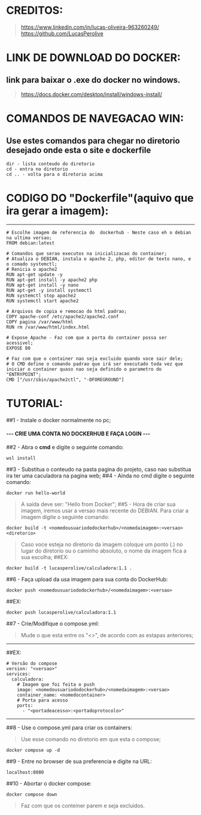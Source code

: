 # CREDITOS:
> https://www.linkedin.com/in/lucas-oliveira-963260249/ <br>
> https://github.com/LucasPerolive


# LINK DE DOWNLOAD DO DOCKER:
## link para baixar o .exe do docker no windows.
> https://docs.docker.com/desktop/install/windows-install/



# COMANDOS DE NAVEGACAO WIN:
## Use estes comandos para chegar no diretorio desejado onde esta o site e dockerfile

```
dir - lista conteudo do diretorio
cd - entra no diretorio
cd .. - volta para o diretorio acima
```


# CODIGO DO "Dockerfile"(aquivo que ira gerar a imagem):
<hr>

```
# Escolhe imagem de referencia do  dockerhub - Neste caso eh o debian na ultima versao;
FROM debian:latest

# Comandos que serao executos na inicializacao do container;
# Atualiza o DEBIAN, instala o apache 2, php, editor de texto nano, e o comado systemctl;
# Renicia o apache2
RUN apt-get update -y
RUN apt-get install -y apache2 php
RUN apt-get install -y nano
RUN apt-get -y install systemctl
RUN systemctl stop apache2
RUN systemctl start apache2

# Arquivos de copia e remocao do html padrao;
COPY apache-conf /etc/apache2/apache2.conf
COPY pagina /var/www/html
RUN rm /var/www/html/index.html

# Expose Apache - Faz com que a porta do container possa ser acessivel;
EXPOSE 80

# Faz com que o container nao seja excluido quando voce sair dele;
# O CMD define o comando padrao que irá ser executado toda vez que iniciar o container quaso nao seja definido o parametro do "ENTRYPOINT";
CMD ["/usr/sbin/apache2ctl", "-DFOREGROUND"]
```

# TUTORIAL:

##1 - Instale o docker normalmente no pc;
#### --- CRIE UMA CONTA NO DOCKERHUB E FAÇA LOGIN --- 
##2 - Abra o <b>cmd</b> e digite o seguinte comando: 
```
wsl install
```

##3 - Substitua o conteudo na pasta pagina do projeto, caso nao substitua ira ter uma caculadora na pagina web;
##4 - Ainda no cmd digite o seguinte comando:
```
docker run hello-world
```

>A saída deve ser: "Hello from Docker";
##5 - Hora de criar sua imagem, iremos usar a versao mais recente do DEBIAN. Para criar a imagem digite o seguinte comando:
```
docker build -t <nomedousuariododockerhub>/<nomedaimagem>:<versao> <diretorio>
```

>Caso voce esteja no diretorio da imagem coloque um ponto (.) no lugar do diretorio ou o caminho absoluto, o nome da imagem fica a sua escolha;
##EX: 
```
docker build -t lucasperolive/calculadora:1.1 .
```

##6 - Faça upload da usa imagem para sua conta do DockerHub:
```
docker push <nomedousuariododockerhub>/<nomedaimagem>:<versao>
```

##EX:

```
docker push lucasperolive/calculadora:1.1
```

##7 - Crie/Modifique o compose.yml:
> Mude o que esta entre os "<>", de acordo com as estapas anteriores;
<hr>
##EX:

```
# Versão do compose
version: "<versao>"
services:
  calculadora:
    # Imagem que foi feita o push
    image: <nomedousuariododockerhub>/<nomedaimagem>:<versao>
    container_name: <nomedocontainer>
    # Porta para acesso
    ports:
      - "<portadeacesso>:<portadoprotocolo>"
```

<hr>

##8 - Use o compose.yml para criar os containers:
> Use esse comando no diretorio em que esta o compose;

```
docker compose up -d
```

##9 - Entre no browser de sua preferencia e digite na URL:
```
localhost:8080
```

##10 - Abortar o docker compose:
```
docker compose down
```
> Faz com que os conteiner parem e seja excluidos.
